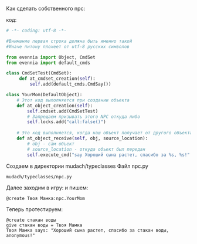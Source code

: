 Как сделать собственного npc:

код:
```python
# -*- coding: utf-8 -*-

#Внимание первая строка должна быть именно такой
#Иначе питону плохеет от utf-8 русских символов

from evennia import Object, CmdSet
from evennia import default_cmds

class CmdSetTest(CmdSet):
     def at_cmdset_creation(self):
         self.add(default_cmds.CmdSay())

class YourMom(DefaultObject):
    # Этот код выполняется при создании объекта
    def at_object_creation(self):
        self.cmdset.add(CmdSetTest)
        # Запрещаем призывать этого NPC откуда либо
        self.locks.add("call:false()")
    
    # Это код выполняется, когда наш объект получает от другого объекта предмет
    def at_object_receive(self, obj, source_location):
        # obj - сам объект
        # source_location - откуда объект был передан
        self.execute_cmd("say Хороший сына растет, спасибо за %s, %s!" % (obj, source_location))
```

Создаем в директории mudach/typeclasses 
Файл npc.py 
```
mudach/typeclasses/npc.py
```

Далее заходим в игру:
и пишем:

```
@create Твоя Мамка:npc.YourMom
```

Теперь протестируем:

```
@create стакан воды
give стакан воды = Твоя Мамка
Твоя Мамка says: "Хороший сына растет, спасибо за стакан воды, anonymous!"
```


